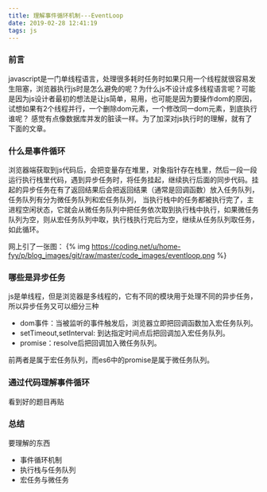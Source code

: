 ```yaml
---
title: 理解事件循环机制---EventLoop
date: 2019-02-28 12:41:19
tags: js
---
```


### 前言
javascript是一门单线程语言，处理很多耗时任务时如果只用一个线程就很容易发生阻塞，浏览器执行js时是怎么避免的呢？为什么js不设计成多线程语言呢？可能是因为js设计者最初的想法是让js简单，易用，也可能是因为要操作dom的原因，试想如果有2个线程并行，一个删除dom元素，一个修改同一dom元素，到底执行谁呢？ 感觉有点像数据库并发的脏读一样。为了加深对js执行时的理解，就有了下面的文章。

### 什么是事件循环
浏览器端获取到js代码后，会把变量存在堆里，对象指针存在栈里，然后一段一段运行执行栈里代码，遇到异步任务时，将任务挂起，继续执行后面的同步代码。挂起的异步任务在有了返回结果后会把返回结果（通常是回调函数）放入任务队列，任务队列有分为微任务队列和宏任务队列， 当执行栈中的任务都被执行完了，主进程空闲状态，它就会从微任务队列中把任务依次取到执行栈中执行，如果微任务队列为空，则从宏任务队列中取，执行栈执行完后为空，继续从任务队列取任务，如此循环。

网上引了一张图：
  {% img https://coding.net/u/home-fyy/p/blog_images/git/raw/master/code_images/eventloop.png %}

### 哪些是异步任务
js是单线程，但是浏览器是多线程的，它有不同的模块用于处理不同的异步任务，所以异步任务又可以细分三种

 - dom事件：当被监听的事件触发后，浏览器立即把回调函数加入宏任务队列。
 - setTimeout,setInterval: 到达指定时间点后把回调加入宏任务队列。
 - promise：resolve后把回调加入微任务队列。

前两者是属于宏任务队列，而es6中的promise是属于微任务队列。

### 通过代码理解事件循环
看到好的题目再贴

### 总结
要理解的东西

 - 事件循环机制
 - 执行栈与任务队列
 - 宏任务与微任务